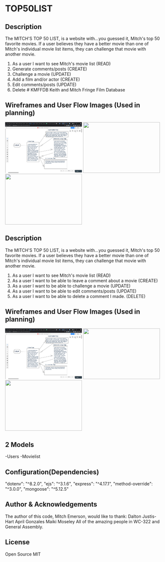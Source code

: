 # TOP50LIST

## Description
The MITCH'S TOP 50 LIST, is a website with...you guessed it, Mitch's top 50 favorite movies.  If a user believes they have a better movie 
than one of Mitch's individual movie list items, they can challenge that movie with another movie.

 1) As a user I want to see Mitch's movie list (READ)
 2) Generate comments/posts (CREATE)
 3) Challenge a movie (UPDATE)
 4) Add a film and/or actor (CREATE)
 5) Edit comments/posts (UPDATE)
 6) Delete # KMFFDB Keith and Mitch Fringe Film Database


## Wireframes and User Flow Images (Used in planning)

<img src="./public/images/ERD.png" width ="250" height ="165" /> 

<img src="./public/images/top50_home.png" width ="250" height ="165" />

<img src="./public/images/top50_comments.png" width ="250" height ="165" />

## Description
The MITCH'S TOP 50 LIST, is a website with...you guessed it, Mitch's top 50 favorite movies.  If a user believes they have a better movie 
than one of Mitch's individual movie list items, they can challenge that movie with another movie.

 1) As a user I want to see Mitch's movie list (READ)
 2) As a user I want to be able to leave a comment about a movie (CREATE)
 3) As a user I want to be able to challenge a movie (UPDATE)
 5) As a user I want to be able to edit comments/posts (UPDATE)
 6) As a user I want to be able to delete a comment I made. (DELETE)


## Wireframes and User Flow Images (Used in planning)

<img src="./public/images/erd.png" width ="250" height ="165" /> 

<img src="./public/images/wireframe_comments.png" width ="250" height ="165" /> 

<img src="./public/images/wireframe_movies.png" width ="250" height ="165" />

## 2 Models
-Users
-Movielist

## Configuration(Dependencies)

"dotenv": "^8.2.0",
"ejs": "^3.1.6",
"express": "^4.17.1",
"method-override": "^3.0.0",
"mongoose": "^5.12.5"

## Author & Acknowledgements

The author of this code, Mitch Emerson, would like to thank:
Dalton Justis-Hart
April Gonzales
Maiki Moseley
All of the amazing people in WC-322
and General Assembly.

## License

Open Source MIT